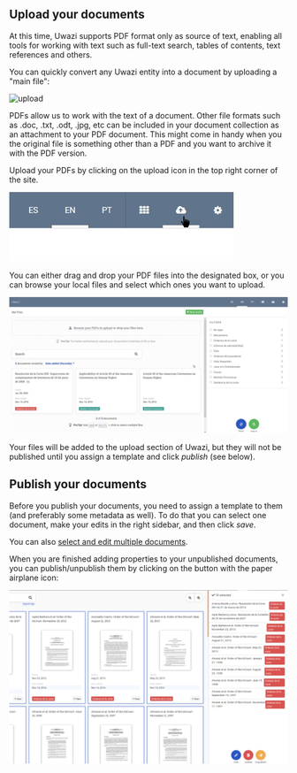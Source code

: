 ## Upload your documents

At this time, Uwazi supports PDF format only as source of text, enabling all tools for working with text such as full-text search, tables of contents, text references and others.

You can quickly convert any Uwazi entity into a document by uploading a "main file":

![upload](https://raw.githubusercontent.com/huridocs/uwazi-assets/master/wiki/screenshots/uppload_main_file.jpg)

PDFs allow us to work with the text of a document. Other file formats such as .doc, .txt, .odt, .jpg, etc can be included in your document collection as an attachment to your PDF document. This might come in handy when you the original file is something other than a PDF and you want to archive it with the PDF version. 

Upload your PDFs by clicking on the upload icon in the top right corner of the site.

![upload](https://raw.githubusercontent.com/huridocs/uwazi-assets/master/wiki/screenshots/uploads_link.jpg)

You can either drag and drop your PDF files into the designated box, or you can browse your local files and select which ones you want to upload. 

![upload options](https://raw.githubusercontent.com/huridocs/uwazi-assets/master/wiki/screenshots/uploads.jpg)

Your files will be added to the upload section of Uwazi, but they will not be published until you assign a template and click _publish_ (see below).

## Publish your documents

Before you publish your documents, you need to assign a template to them (and preferably some metadata as well). To do that you can select one document, make your edits in the right sidebar, and then click _save_.

You can also [select and edit multiple documents](https://github.com/huridocs/uwazi/wiki/Apply-properties). 

When you are finished adding properties to your unpublished documents, you can publish/unpublish them by clicking on the button with the paper airplane icon:

![Publish](https://github.com/huridocs/uwazi-assets/blob/master/wiki/screenshots/bulk-publish.png)